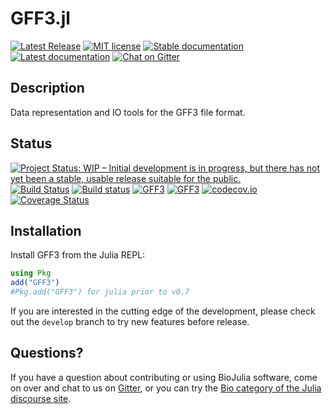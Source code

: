 # GFF3.jl
<!-- ![Lifecycle](https://img.shields.io/badge/lifecycle-stable-brightgreen.svg) -->
[![Latest Release](https://img.shields.io/github/release/BioJulia/GFF3.jl.svg)](https://github.com/BioJulia/GFF3.jl/releases/latest)
[![MIT license](https://img.shields.io/badge/license-MIT-green.svg)](https://github.com/BioJulia/GFF3.jl/blob/master/LICENSE.md)
[![Stable documentation](https://img.shields.io/badge/docs-stable-blue.svg)](https://biojulia.github.io/GFF3.jl/stable)
[![Latest documentation](https://img.shields.io/badge/docs-dev-blue.svg)](https://biojulia.github.io/GFF3.jl/latest/)
[![Chat on Gitter](https://img.shields.io/gitter/room/BioJulia/General.svg)](https://gitter.im/BioJulia/General)

## Description
Data representation and IO tools for the GFF3 file format.

## Status
<!-- [![Project Status: Active - The project has reached a stable, usable state and is being actively developed.](http://www.repostatus.org/badges/latest/active.svg)](http://www.repostatus.org/#active) -->
[![Project Status: WIP – Initial development is in progress, but there has not yet been a stable, usable release suitable for the public.](https://www.repostatus.org/badges/latest/wip.svg)](https://www.repostatus.org/#wip)
[![Build Status](https://travis-ci.org/BioJulia/GFF3.jl.svg?branch=master)](https://travis-ci.org/BioJulia/GFF3.jl)
[![Build status](https://ci.appveyor.com/api/projects/status/jny2ep4u3cmly8pj/branch/master?svg=true)](https://ci.appveyor.com/project/BioJulia/GFF3-jl/branch/master)
[![GFF3](http://pkg.julialang.org/badges/GFF3_0.7.svg)](http://pkg.julialang.org/?pkg=GFF3)
[![GFF3](http://pkg.julialang.org/badges/GFF3_1.0.svg)](http://pkg.julialang.org/?pkg=GFF3)
[![codecov.io](http://codecov.io/github/BioJulia/GFF3.jl/coverage.svg?branch=master)](http://codecov.io/github/BioJulia/GFF3.jl?branch=master)
[![Coverage Status](https://coveralls.io/repos/github/BioJulia/GFF3.jl/badge.svg?branch=master)](https://coveralls.io/github/BioJulia/GFF3.jl?branch=master)

## Installation
Install GFF3 from the Julia REPL:
```julia
using Pkg
add("GFF3")
#Pkg.add("GFF3") for julia prior to v0.7
```

If you are interested in the cutting edge of the development, please check out
the `develop` branch to try new features before release.

## Questions?
If you have a question about contributing or using BioJulia software, come
on over and chat to us on [Gitter](https://gitter.im/BioJulia/General), or you can try the
[Bio category of the Julia discourse site](https://discourse.julialang.org/c/domain/bio).
